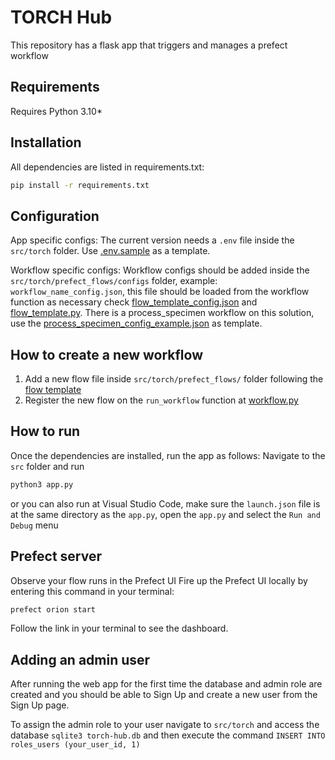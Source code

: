 # TORCH Hub

This repository has a flask app that triggers and manages a prefect workflow


## Requirements

Requires Python 3.10*

## Installation

All dependencies are listed in requirements.txt:
```bash
pip install -r requirements.txt
```

## Configuration

App specific configs: The current version needs a `.env` file inside the `src/torch` folder. Use [.env.sample](src/.env.sample) as a template.

Workflow specific configs:
Workflow configs should be added inside the `src/torch/prefect_flows/configs` folder, example: `workflow_name_config.json`, this file should be loaded from the workflow function as necessary check [flow_template_config.json](src/torch/prefect_flows/configs/flow_template_config.json) and [flow_template.py](src/torch/prefect_flows/templates/flow_template.py). There is a process_specimen workflow on this solution, use the [process_specimen_config_example.json](src/torch/prefect_flows/configs/process_specimen_config_example.json) as template.

## How to create a new workflow
1. Add a new flow file inside `src/torch/prefect_flows/` folder following the [flow template](src/torch/prefect_flows/templates/flow_template.py)
2. Register the new flow on the `run_workflow` function at [workflow.py](src/torch/collections/workflow.py)

## How to run

Once the dependencies are installed, run the app as follows:
Navigate to the `src` folder and run
```bash
python3 app.py
```
or you can also run at Visual Studio Code, make sure the `launch.json` file is at the same directory as the `app.py`, open the `app.py` and select the `Run and Debug` menu

## Prefect server

Observe your flow runs in the Prefect UI
Fire up the Prefect UI locally by entering this command in your terminal:
```bash
prefect orion start
```
Follow the link in your terminal to see the dashboard.

## Adding an admin user
After running the web app for the first time the database and admin role are created and you should be able to Sign Up and create a new user from the Sign Up page.

To assign the admin role to your user navigate to `src/torch` and access the database `sqlite3 torch-hub.db` and then execute the command `INSERT INTO roles_users (your_user_id, 1)`